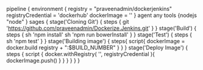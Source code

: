 pipeline {
  environment {
    registry = "praveenadmin/dockerjenkins"
	registryCredential = 'dockerhub'
	dockerImage = ''
	}
	agent any
	tools {nodejs "node" }
	sages {
	stage('Cloning Git') {
	  steps { 
	    git 'https://github.com/praveenadmin/Dockerize.Jenkins.git'
		}
	}
	  stage('Build') {
	   steps {
	    sh 'npm install'
	    sh 'npm run bowerInstall'
	    }
	  }
	   stage('Test') {
	   steps {
	     sh 'npm test'
		 }
	   }
	   stage('Building image') {
	      steps{
		   script{
		     dockerImage = docker.build registry + ":$BUILD_NUMBER"
			 }
			}
		}
		stage('Deploy Image') {
		  steps {
		    script {
			  docker.withRegistry( '', registryCredential ){
			   dockerImage.push()
			 }
		}
	 }
    }
   }
}
